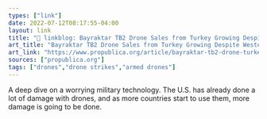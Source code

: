 ```yaml
---
types: ["link"]
date: 2022-07-12T08:17:55-04:00
layout: link
title: "🔗 linkblog: Bayraktar TB2 Drone Sales from Turkey Growing Despite Western Laws — ProPublica'"
art_title: "Bayraktar TB2 Drone Sales from Turkey Growing Despite Western Laws — ProPublica"
art_link: "https://www.propublica.org/article/bayraktar-tb2-drone-turkey-exports"
sources: ["propublica.org"]
tags: ["drones","drone strikes","armed drones"]
---
```

A deep dive on a worrying military technology. The U.S. has already done a lot of damage with drones, and as more countries start to use them, more damage is going to be done.
 

